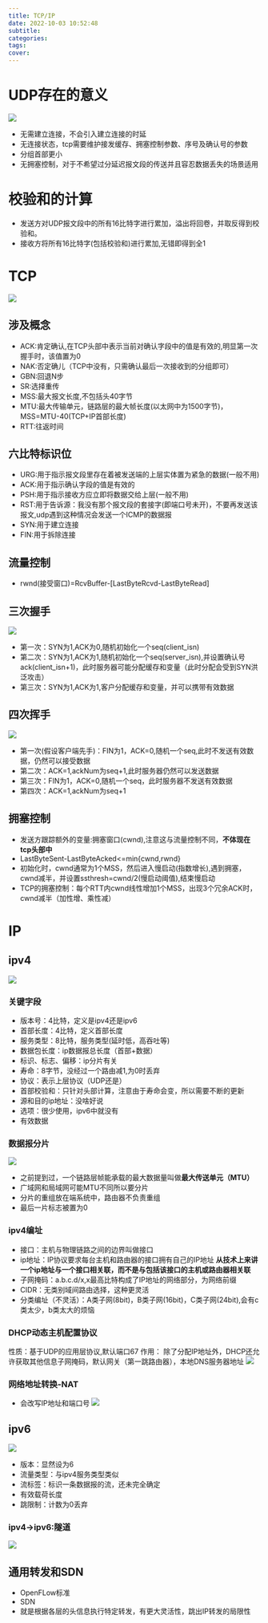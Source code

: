```yaml
---
title: TCP/IP
date: 2022-10-03 10:52:48
subtitle:
categories:
tags:
cover:
---
```


# UDP存在的意义
![](/img/UDP.png)
- 无需建立连接，不会引入建立连接的时延
- 无连接状态，tcp需要维护接发缓存、拥塞控制参数、序号及确认号的参数
- 分组首部更小
- 无拥塞控制，对于不希望过分延迟报文段的传送并且容忍数据丢失的场景适用
# 校验和的计算
- 发送方对UDP报文段中的所有16比特字进行累加，溢出将回卷，并取反得到校验和。
- 接收方将所有16比特字(包括校验和)进行累加,无错即得到全1
# TCP
![](/img/TCP.png)
## 涉及概念
- ACK:肯定确认,在TCP头部中表示当前对确认字段中的值是有效的,明显第一次握手时，该值置为0
- NAK:否定确儿（TCP中没有，只需确认最后一次接收到的分组即可）
- GBN:回退N步
- SR:选择重传
- MSS:最大报文长度,不包括头40字节
- MTU:最大传输单元，链路层的最大帧长度(以太网中为1500字节)，MSS=MTU-40(TCP+IP首部长度)
- RTT:往返时间
## 六比特标识位
- URG:用于指示报文段里存在着被发送端的上层实体置为紧急的数据(一般不用)
- ACK:用于指示确认字段的值是有效的
- PSH:用于指示接收方应立即将数据交给上层(一般不用)
- RST:用于告诉源：我没有那个报文段的套接字(即端口号未开)，不要再发送该报文,udp遇到这种情况会发送一个ICMP的数据报
- SYN:用于建立连接
- FIN:用于拆除连接
## 流量控制
- rwnd(接受窗口)=RcvBuffer-[LastByteRcvd-LastByteRead]
## 三次握手
![](/img/handshake.png)
- 第一次：SYN为1,ACK为0,随机初始化一个seq(client_isn)
- 第二次：SYN为1,ACK为1,随机初始化一个seq(server_isn),并设置确认号ack(client_isn+1)，此时服务器可能分配缓存和变量（此时分配会受到SYN洪泛攻击）
- 第三次：SYN为1,ACK为1,客户分配缓存和变量，并可以携带有效数据
## 四次挥手
![](/img/byebye.png)
- 第一次(假设客户端先手)：FIN为1，ACK=0,随机一个seq,此时不发送有效数据，仍然可以接受数据
- 第二次：ACK=1,ackNum为seq+1,此时服务器仍然可以发送数据
- 第三次：FIN为1，ACK=0,随机一个seq，此时服务器不发送有效数据
- 第四次：ACK=1,ackNum为seq+1
## 拥塞控制
- 发送方跟踪额外的变量:拥塞窗口(cwnd),注意这与流量控制不同，**不体现在tcp头部中**
- LastByteSent-LastByteAcked<=min{cwnd,rwnd}
- 初始化时，cwnd通常为1个MSS，然后进入慢启动(指数增长),遇到拥塞，cwnd减半，并设置ssthresh=cwnd/2(慢启动阈值),结束慢启动
- TCP的拥塞控制：每个RTT内cwnd线性增加1个MSS，出现3个冗余ACK时，cwnd减半（加性增、乘性减）
# IP
## ipv4
![](/img/IP.png)
### 关键字段
- 版本号：4比特，定义是ipv4还是ipv6
- 首部长度：4比特，定义首部长度
- 服务类型：8比特，服务类型(延时低，高吞吐等)
- 数据包长度：ip数据报总长度（首部+数据）
- 标识、标志、偏移：ip分片有关
- 寿命：8字节，没经过一个路由减1,为0时丢弃
- 协议：表示上层协议（UDP还是）
- 首部校验和：只针对头部计算，注意由于寿命会变，所以需要不断的更新
- 源和目的ip地址：没啥好说
- 选项：很少使用，ipv6中就没有
- 有效数据
### 数据报分片
![](/img/IP_fra.png)
- 之前提到过，一个链路层帧能承载的最大数据量叫做**最大传送单元（MTU）**
- 广域网和局域网可能MTU不同所以要分片
- 分片的重组放在端系统中，路由器不负责重组
- 最后一片标志被置为0
### ipv4编址
- 接口：主机与物理链路之间的边界叫做接口
- ip地址：IP协议要求每台主机和路由器的接口拥有自己的IP地址
**从技术上来讲一个ip地址与一个接口相关联，而不是与包括该接口的主机或路由器相关联**
- 子网掩码：a.b.c.d/x,x最高比特构成了IP地址的网络部分，为网络前缀
- CIDR：无类别域间路由选择，这种更灵活
- 分类编址（不灵活）：A类子网(8bit)，B类子网(16bit)，C类子网(24bit),会有c类太少，b类太大的烦恼
### DHCP动态主机配置协议
性质：基于UDP的应用层协议,默认端口67
作用： 除了分配IP地址外，DHCP还允许获取其他信息子网掩码，默认网关（第一跳路由器），本地DNS服务器地址
![](/img/DHCP.png)
### 网络地址转换-NAT
- 会改写IP地址和端口号
![](/img/NAT.png)
## ipv6
![](/img/IPV6.png)
- 版本：显然设为6
- 流量类型：与ipv4服务类型类似
- 流标签：标识一条数据报的流，还未完全确定
- 有效载荷长度
- 跳限制：计数为0丢弃
### ipv4->ipv6:隧道
![](/img/tunneling.png)
## 通用转发和SDN
- OpenFLow标准
- SDN
- 就是根据各层的头信息执行特定转发，有更大灵活性，跳出IP转发的局限性

